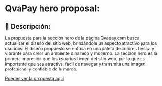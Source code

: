 # QvaPay hero proposal:

## 📖 Descripción:
La propuesta para la sección hero de la página Qvapay.com busca actualizar el diseño del sitio web, brindándole un aspecto atractivo para los usuarios. El diseño propuesto se enfoca en una paleta de colores fresca y vibrante para crear un ambiente dinámico y moderno. La sección hero es la primera impresión que los usuarios tienen del sitio web, por lo que es importante que sea atractiva, fácil de navegar y transmita una imagen profesional y confiable de la marca.

[Puedes ver la propuesta aquí]('https://qvapay-hero.surge.sh/')
